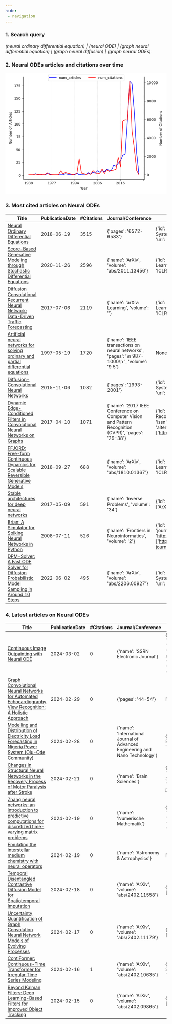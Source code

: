 ```yaml
---
hide:
 - navigation
---
```








### 1. Search query


*(neural ordinary differential equation) | (neural ODE) | (graph neural differential equation) | (graph neural diffusion) | (graph neural ODEs)*




### 2. Neural ODEs articles and citations over time


![Neural ODEs](assets/Neural_ODEs.png)




### 3. Most cited articles on Neural ODEs




| Title | PublicationDate | #Citations | Journal/Conference | publicationVenue |
| --- | --- | --- | --- | --- |
| [Neural Ordinary Differential Equations](https://www.semanticscholar.org/paper/449310e3538b08b43227d660227dfd2875c3c3c1) | 2018-06-19 | 3515 | {'pages': '6572-6583'} | {'id': 'd9720b90-d60b-48bc-9df8-87a30b9a60dd', 'name': 'Neural Information Processing Systems', 'type': 'conference', 'alternate\_names': ['Neural Inf Process Syst', 'NeurIPS', 'NIPS'], 'url': 'http://neurips.cc/'} |
| [Score-Based Generative Modeling through Stochastic Differential Equations](https://www.semanticscholar.org/paper/633e2fbfc0b21e959a244100937c5853afca4853) | 2020-11-26 | 2596 | {'name': 'ArXiv', 'volume': 'abs/2011.13456'} | {'id': '939c6e1d-0d17-4d6e-8a82-66d960df0e40', 'name': 'International Conference on Learning Representations', 'type': 'conference', 'alternate\_names': ['Int Conf Learn Represent', 'ICLR'], 'url': 'https://iclr.cc/'} |
| [Diffusion Convolutional Recurrent Neural Network: Data-Driven Traffic Forecasting](https://www.semanticscholar.org/paper/9ba0186ed40656329c421f55ada7313293e13f17) | 2017-07-06 | 2119 | {'name': 'arXiv: Learning', 'volume': ''} | {'id': '939c6e1d-0d17-4d6e-8a82-66d960df0e40', 'name': 'International Conference on Learning Representations', 'type': 'conference', 'alternate\_names': ['Int Conf Learn Represent', 'ICLR'], 'url': 'https://iclr.cc/'} |
| [Artificial neural networks for solving ordinary and partial differential equations](https://www.semanticscholar.org/paper/5ebbe0b1a3d7a2431bbb25d6dfeec7ed6954d633) | 1997-05-19 | 1720 | {'name': 'IEEE transactions on neural networks', 'pages': '\n 987-1000\n ', 'volume': '9 5'} | None |
| [Diffusion-Convolutional Neural Networks](https://www.semanticscholar.org/paper/18b47b83a373f33d6b902a3615f42c10f7600d72) | 2015-11-06 | 1082 | {'pages': '1993-2001'} | {'id': 'd9720b90-d60b-48bc-9df8-87a30b9a60dd', 'name': 'Neural Information Processing Systems', 'type': 'conference', 'alternate\_names': ['Neural Inf Process Syst', 'NeurIPS', 'NIPS'], 'url': 'http://neurips.cc/'} |
| [Dynamic Edge-Conditioned Filters in Convolutional Neural Networks on Graphs](https://www.semanticscholar.org/paper/1a39bb2caa151d15efd6718f3a80d9f4bff95af2) | 2017-04-10 | 1071 | {'name': '2017 IEEE Conference on Computer Vision and Pattern Recognition (CVPR)', 'pages': '29-38'} | {'id': '768b87bb-8a18-4d9c-a161-4d483c776bcf', 'name': 'Computer Vision and Pattern Recognition', 'type': 'conference', 'alternate\_names': ['CVPR', 'Comput Vis Pattern Recognit'], 'issn': '1063-6919', 'url': 'https://ieeexplore.ieee.org/xpl/conhome.jsp?punumber=1000147', 'alternate\_urls': ['https://en.wikipedia.org/wiki/Conference\_on\_Computer\_Vision\_and\_Pattern\_Recognition']} |
| [FFJORD: Free-form Continuous Dynamics for Scalable Reversible Generative Models](https://www.semanticscholar.org/paper/8afa6dd9f9ac46462a1fb70a757c4ae1cd45bbf6) | 2018-09-27 | 688 | {'name': 'ArXiv', 'volume': 'abs/1810.01367'} | {'id': '939c6e1d-0d17-4d6e-8a82-66d960df0e40', 'name': 'International Conference on Learning Representations', 'type': 'conference', 'alternate\_names': ['Int Conf Learn Represent', 'ICLR'], 'url': 'https://iclr.cc/'} |
| [Stable architectures for deep neural networks](https://www.semanticscholar.org/paper/37be889f4654312109dc9c53395fe117adb0f72b) | 2017-05-09 | 591 | {'name': 'Inverse Problems', 'volume': '34'} | {'id': '1901e811-ee72-4b20-8f7e-de08cd395a10', 'name': 'arXiv.org', 'alternate\_names': ['ArXiv'], 'issn': '2331-8422', 'url': 'https://arxiv.org'} |
| [Brian: A Simulator for Spiking Neural Networks in Python](https://www.semanticscholar.org/paper/aac882f968b720785613673508e7783f0efd7182) | 2008-07-11 | 526 | {'name': 'Frontiers in Neuroinformatics', 'volume': '2'} | {'id': '8eabe4e5-3d91-4297-ab8f-475904598d30', 'name': 'BMC Neuroscience', 'type': 'journal', 'alternate\_names': ['BMC Neurosci'], 'issn': '1471-2202', 'url': 'http://www.biomedcentral.com/bmcneurosci/', 'alternate\_urls': ['https://bmcneurosci.biomedcentral.com/', 'http://www.pubmedcentral.nih.gov/tocrender.fcgi?journal=49', 'http://www.biomedcentral.com/bmcneurosci/archive/']} |
| [DPM-Solver: A Fast ODE Solver for Diffusion Probabilistic Model Sampling in Around 10 Steps](https://www.semanticscholar.org/paper/4530c25da949bb2185c50663158ef19d52e3c6b5) | 2022-06-02 | 495 | {'name': 'ArXiv', 'volume': 'abs/2206.00927'} | {'id': 'd9720b90-d60b-48bc-9df8-87a30b9a60dd', 'name': 'Neural Information Processing Systems', 'type': 'conference', 'alternate\_names': ['Neural Inf Process Syst', 'NeurIPS', 'NIPS'], 'url': 'http://neurips.cc/'} |






### 4. Latest articles on Neural ODEs




| Title | PublicationDate | #Citations | Journal/Conference | publicationVenue |
| --- | --- | --- | --- | --- |
| [Continuous Image Outpainting with Neural ODE](https://www.semanticscholar.org/paper/2566d035a3d7f12df59b7053a610fbd54161562b) | 2024-03-02 | 0 | {'name': 'SSRN Electronic Journal'} | {'id': '75d7a8c1-d871-42db-a8e4-7cf5146fdb62', 'name': 'Social Science Research Network', 'type': 'journal', 'alternate\_names': ['SSRN, Social Science Research Network (SSRN) home page', 'SSRN Electronic Journal', 'Soc Sci Res Netw', 'SSRN', 'SSRN Home Page', 'SSRN Electron J', 'Social Science Electronic Publishing presents Social Science Research Network'], 'issn': '1556-5068', 'url': 'http://www.ssrn.com/', 'alternate\_urls': ['www.ssrn.com/', 'https://fatcat.wiki/container/tol7woxlqjeg5bmzadeg6qrg3e', 'https://www.wikidata.org/wiki/Q53949192', 'www.ssrn.com/en', 'http://www.ssrn.com/en/', 'http://umlib.nl/ssrn', 'umlib.nl/ssrn']} |
| [Graph Convolutional Neural Networks for Automated Echocardiography View Recognition: A Holistic Approach](https://www.semanticscholar.org/paper/3779b87d10925ca2bf96c3b8b971330c8682e06e) | 2024-02-29 | 0 | {'pages': '44-54'} | None |
| [Modelling and Distribution of Electricity Load Forecasting in Nigeria Power System (Olu-Ode Community)](https://www.semanticscholar.org/paper/77308f9484b9c372ad028e04301c07f5e92c566b) | 2024-02-28 | 0 | {'name': 'International Journal of Advanced Engineering and Nano Technology'} | {'id': 'b2a6f6aa-b866-4069-8e96-b765cd7776f9', 'name': 'International Journal of Advanced Engineering and Nano Technology', 'type': 'journal', 'alternate\_names': ['Int J Adv Eng Nano Technol'], 'issn': '2347-6389', 'url': 'https://www.ijaent.org/'} |
| [Changes in Structural Neural Networks in the Recovery Process of Motor Paralysis after Stroke](https://www.semanticscholar.org/paper/93a3bdec5c232a639d5cd0be5f7cb430caafdd2f) | 2024-02-21 | 0 | {'name': 'Brain Sciences'} | {'id': '39058e09-c13a-4545-a8a3-a75581460bc2', 'name': 'Brain Science', 'type': 'journal', 'alternate\_names': ['Brain Sciences', 'Brain Sci'], 'issn': '2570-0197', 'alternate\_issns': ['2076-3425'], 'url': 'http://www.e-helvetica.nb.admin.ch/directAccess?callnumber=bel-217894', 'alternate\_urls': ['https://www.mdpi.com/journal/brainsci', 'https://epub.uni-regensburg.de/37319/', 'http://nbn-resolving.de/urn/resolver.pl?urn=urn:nbn:ch:bel-217894']} |
| [Zhang neural networks: an introduction to predictive computations for discretized time-varying matrix problems](https://www.semanticscholar.org/paper/d9b9e3efbe9528468442ca216a59223847d31fa4) | 2024-02-19 | 0 | {'name': 'Numerische Mathematik'} | {'id': '23ed2049-ad4e-4e12-8e48-a4e55bc4e377', 'name': 'Numerische Mathematik', 'type': 'journal', 'alternate\_names': ['Numer Math'], 'issn': '0029-599X', 'url': 'http://www.springer.com/mathematics/numerical+and+computational+mathematics/journal/211', 'alternate\_urls': ['http://www.digizeitschriften.de/main/dms/toc/?PPN=PPN362160546', 'https://link.springer.com/journal/211']} |
| [Emulating the interstellar medium chemistry with neural operators](https://www.semanticscholar.org/paper/5005529d4850a80e2234177e2a2625ed7ac60a68) | 2024-02-19 | 0 | {'name': 'Astronomy & Astrophysics'} | None |
| [Temporal Disentangled Contrastive Diffusion Model for Spatiotemporal Imputation](https://www.semanticscholar.org/paper/94e459909290d427dffaee3052a19ed32300b89a) | 2024-02-18 | 0 | {'name': 'ArXiv', 'volume': 'abs/2402.11558'} | {'id': '1901e811-ee72-4b20-8f7e-de08cd395a10', 'name': 'arXiv.org', 'alternate\_names': ['ArXiv'], 'issn': '2331-8422', 'url': 'https://arxiv.org'} |
| [Uncertainty Quantification of Graph Convolution Neural Network Models of Evolving Processes](https://www.semanticscholar.org/paper/3e64d1ecf181a7115d7f4a61834f1e7e7defc6bf) | 2024-02-17 | 0 | {'name': 'ArXiv', 'volume': 'abs/2402.11179'} | {'id': '1901e811-ee72-4b20-8f7e-de08cd395a10', 'name': 'arXiv.org', 'alternate\_names': ['ArXiv'], 'issn': '2331-8422', 'url': 'https://arxiv.org'} |
| [ContiFormer: Continuous-Time Transformer for Irregular Time Series Modeling](https://www.semanticscholar.org/paper/5ee2008c1eab4545f1e001b2cf3c0578b7a1aafe) | 2024-02-16 | 1 | {'name': 'ArXiv', 'volume': 'abs/2402.10635'} | {'id': 'd9720b90-d60b-48bc-9df8-87a30b9a60dd', 'name': 'Neural Information Processing Systems', 'type': 'conference', 'alternate\_names': ['Neural Inf Process Syst', 'NeurIPS', 'NIPS'], 'url': 'http://neurips.cc/'} |
| [Beyond Kalman Filters: Deep Learning-Based Filters for Improved Object Tracking](https://www.semanticscholar.org/paper/dfb10dec07e4e45faec83014d0c6764bd5a0a588) | 2024-02-15 | 0 | {'name': 'ArXiv', 'volume': 'abs/2402.09865'} | {'id': '1901e811-ee72-4b20-8f7e-de08cd395a10', 'name': 'arXiv.org', 'alternate\_names': ['ArXiv'], 'issn': '2331-8422', 'url': 'https://arxiv.org'} |







